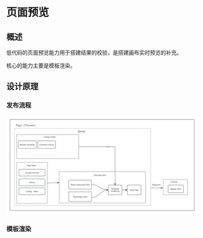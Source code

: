 # 页面预览

## 概述

低代码的页面预览能力用于搭建结果的校验，是搭建画布实时预览的补充。

核心的能力主要是模板渲染。

## 设计原理

### 发布流程

![编辑器数据](./images/summary/page-preview.png)

### 模板渲染


